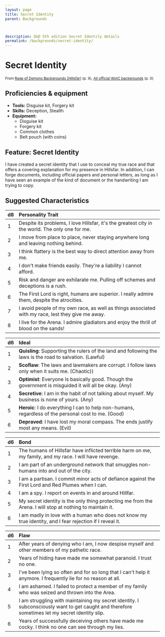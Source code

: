 ```yaml
---
layout: page
title: Secret Identity
parent: Backgrounds



description: D&D 5th edition Secret Identity details
permalink: /backgrounds/secret-identity/
---
```

# Secret Identity

<small>From <a target="_blank" href="https://dndadventurersleague.org/wp-content/uploads/2015/07/Hillsfar-Regional-Character-Options.pdf">Rage of Demons Backgrounds [Hillsfar]</a> (p. 9), <a target="_blank" href="https://flapkan.com/faq#What-is-the-source-All-official-WotC-backgrounds-and-how-does-it-work">All official WotC backgrounds</a> (p. 0)</small>


## Proficiencies & equipment

- **Tools:** Disguise kit, Forgery kit
- **Skills:** Deception, Stealth
- **Equipment:** 
  - Disguise kit
  - Forgery kit
  - Common clothes
  - Belt pouch (with coins)

## Feature: Secret Identity


I have created a secret identity that I use to conceal my true race and that offers a covering explanation for my presence in Hillsfar. In addition, I can forge documents, including official papers and personal letters, as long as I have seen an example of the kind of document or the handwriting I am trying to copy.

## Suggested Characteristics


| d8 | Personality Trait |
|:----------------------------|:------------------|
| 1 | Despite its problems, I love Hillsfar, it's the greatest city in the world. The only one for me. |
| 2 | I move from place to place, never staying anywhere long and leaving nothing behind. |
| 3 | I think flattery is the best way to direct attention away from me. |
| 4 | I don't make friends easily. They're a liability I cannot afford. |
| 5 | Risk and danger are exhilarate me. Pulling off schemes and deceptions is a rush. |
| 6 | The First Lord is right, humans are superior. I really admire them, despite the atrocities. |
| 7 | I avoid people of my own race, as well as things associated with my race, lest they give me away. |
| 8 | I live for the Arena. I admire gladiators and enjoy the thrill of blood on the sands! |

| d6 | Ideal |
|:----------------------------|:------|
| 1 | **Quisling**: Supporting the rulers of the land and following the laws is the road to salvation. (Lawful) |
| 2 | **Scoflaw**: The laws and lawmakers are corrupt. I follow laws only when it suits me. (Chaotic)) |
| 3 | **Optimist**: Everyone Is basically good. Though the government is misguided it will all be okay. (Any) |
| 4 | **Secretive**: I am in the habit of not talking about myself. My business is none of yours. (Any) |
| 5 | **Heroic**: I do everything I can to help non-humans, regardless of the personal cost to me. (Good) |
| 6 | **Depraved**: I have lost my moral compass. The ends justify most any means. (Evil) |

| d6 | Bond |
|:----------------------------|:------------------|
| 1 | The humans of Hillsfar have inflicted terrible harm on me, my family, and my race. I will have revenge. |
| 2 | I am part of an underground network that smuggles non-humans into and out of the city. |
| 3 | I am a partisan. I commit minor acts of defiance against the First Lord and Red Plumes when I can. |
| 4 | I am a spy. I report on events in and around Hillfar. |
| 5 | My secret identity is the only thing protecting me from the Arena. I will stop at nothing to maintain it. |
| 6 | I am madly in love with a human who does not know my true identity, and I fear rejection if I reveal it. |

| d6 | Flaw |
|:----------------------------|:------------------|
| 1 | After years of denying who I am, I now despise myself and other members of my pathetic race. |
| 2 | Years of hiding have made me somewhat paranoid. I trust no one. |
| 3 | I've been lying so often and for so long that I can't help it anymore. I frequently lie for no reason at all. |
| 4 | I am ashamed. I failed to protect a member of my family who was seized and thrown into the Area. |
| 5 | I am struggling with maintaining my secret identity. I subconsciously want to get caught and therefore sometimes let my secret identity slip. |
| 6 | Years of successfully deceiving others have made me cocky. I think no one can see through my lies. |